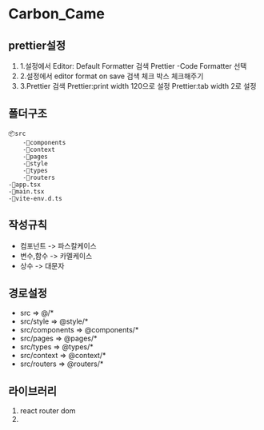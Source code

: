 # Carbon_Came

## prettier설정
1. 1.설정에서 Editor: Default Formatter 검색
     Prettier -Code Formatter 선택
2. 2.설정에서 editor format on save 검색
     체크 박스 체크해주기
3. 3.Prettier 검색
     Prettier:print width 
        120으로 설정
     Prettier:tab width 
        2로 설정

## 폴더구조
```
📦src
    -📂components
    -📂context
    -📂pages
    -📂style
    -📂types
    -📂routers
-📜app.tsx
-📜main.tsx
-📜vite-env.d.ts
```

## 작성규칙
 - 컴포넌트   -> 파스칼케이스
 - 변수,함수  -> 카멜케이스
 - 상수       -> 대문자


## 경로설정
- src => @/*
- src/style => @style/*
- src/components => @components/*
- src/pages => @pages/*
- src/types => @types/*
- src/context => @context/*
- src/routers => @routers/*


## 라이브러리
1. react router dom
2. 